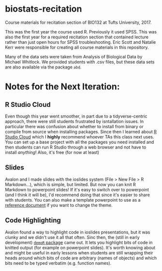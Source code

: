 # biostats-recitation
Course materials for recitation section of BIO132 at Tufts University, 2017.

This was the first year the course used R.  Previously it used SPSS.  This was also the first year for a required recitation section that contained lecture rather than just open hours for SPSS troubleshooting. Eric Scott and Natalie Kerr were responsible for creating all course materials in this repository.

Many of the data sets were taken from Analysis of Biological Data by Michael Whitlock. We provided students with .csv files, but these data sets are also available via the package `abd`.


# Notes for the Next Iteration:

## R Studio Cloud
Even though this year went smoother, in part due to a tidyverse-centric approach, there were still students frustrated by isntallation issues.  In particular there was confusion about whether to install from binary or compile from source when installing packages.  Since then I learned about [R Studio Cloud](https://rstudio.cloud/) which I **highly** recommend whoever TAs this class next uses.  You can set up a base project with all the packages you need installed and then students can run R Studio through a web browser and not have to install *anything*! Also, it's free (for now at least)

## Slides
Avalon and I made slides with the ioslides system (File > New File > R Markdown...), which is simple, but limited. But now you can knit R Markdown to powerpoint slides!  If it's easy to switch over to powerpoint (and I think it will be), I'd recommend doing that since it's easier to share with students.  You can also make a template powerpoint to use as a [reference document](https://support.rstudio.com/hc/en-us/articles/360004672913-Rendering-PowerPoint-Presentations-with-RStudio) if you want to change the theme.

## Code Highlighting
Avalon found a way to highlight code in ioslides presentations, but it was clunky and we didn't use it all that often.  Sinc then, the (still in early development) [`demoR` package](https://web.calpoly.edu/~kbodwin/demoR/articles/demoR.html) came out.  It lets you highlight bits of code in knitted output (for example on powerpoint slides).  It's worth knowing about and might be useful in early lessons when students are still wrapping their heads around which bits of code are arbitrary (names of objects) and which bits need to be typed verbatim (e.g. function names).